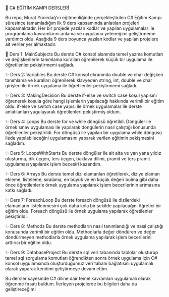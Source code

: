🚀 C# EĞİTİM KAMPI DERSLERİ


Bu repo, Murat Yücedağ'ın eğitmenliğinde gerçekleştirilen C# Eğitim Kampı süresince tamamladığım ilk 9 ders kapsamında anlatılan projeleri kapsamaktadır. 
Her bir projede yazılan kodlar ve yapılan uygulamalar ile programlama kavramlarını anlama ve uygulama yeteneğimi geliştirmeme yardımcı oldu.
Aşağıda 9 ders boyunca yazılan kodlar ve yapılan projelere ait veriler yer almaktadır.

📍 Ders 1: MainSubjects
Bu derste C# konsol alanında temel yazma komutları ve  değişkenlerin tanımlama kuralları öğrenilerek küçük bir uygulama ile öğretilenler pekiştirmemi sağladı.

✨ Ders 2: Variables
Bu derste C# konsol ekranında double ve char değişken tanımlama ve kuralları öğrenilerek klavyeden string, int, double ve char girişleri ile örnek uygulama ile öğretilenler pekiştirmemi sağladı.

✨ Ders 3: MakingDecision
Bu derste if-else ve switch case koşul yapısını öğrenerek koşula göre hangi işlemlerin yapılacağı hakkında verimli bir eğitim oldu. if-else ve switch case yapısı ile örnek uygulamalar ile derste anlatılanları yugulayarak 
öğretilenleri pekiştirmiş oldum.

✨ Ders 4: Loops
Bu derste for ve while döngüsü öğretildi. Döngüler ile örnek sınav uygulaması ile yapılarak döngülerin nasıl çalıştığı konusunda öğretilenler pekiştirildi.
For döngüsü ile yapılan bir uygulama  while döngüsü ilede yapılabileceğini uygulamasını yaparak verilen eğitimin pekişmesini sağladım. 

✨ Ders 5: LoopsWithStarts
Bu derste döngüler ile alt alta ve yan yana yıldız oluşturma, dik üçgen, ters üçgen, baklava dilimi, pramit ve ters pramit uygulaması yapılarak işlem becesiri kazandım.

✨ Ders 6: Arrays
Bu derste temel dizi elamanları öğretilerek, diziye elaman ekleme, listeleme, sıralama, en büyük ve en küçük değeri bulma gibi daha önce öğretilenlerle örnek uygulama yapılarak işlem becerilerinin artmasına katkı sağladı.

✨ Ders 7: ForeachLoop
Bu derste foreach döngüsü ile dizilerdeki elamanların listelenmesini çok daha kola bir şekilde yapılacağını öğretici bir eğitim oldu. Foreach döngüsü ile örnek uygulama yapılarak öğretilenler pekiştirildi.

✨ Ders 8: Methods
Bu derste methodların nasıl tanımlandığı ve nasıl çalıştığı konusunda verimli bir eğitim oldu. Methodlarla değer döndüren ve değer döndürmeyen methodlarla örnek uygulama yapılarak işlem becerilerini arttırıcı bir eğitim oldu.

✨ Ders 9: DatabaseProject
Bu derste sql veri tabanında tablolar oluşturup temel sql sorgulama komutları öğrendikten sonra örnek uygulama için  C# konsol uygulamsında oluşturduğumuz veri tabanı bağlatısını uygulamalı olarak yaparak kendimi geliştirmeye devam ettim.

Bu dersler sayesinde C# diline dair temel kavramları uygulamalı olarak öğrenme fırsatı buldum. İlerleyen projelerde bu bilgileri daha da geliştireceğim!
